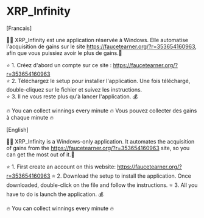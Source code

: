 # XRP_Infinity

[Francais]

🧙‍♂️ XRP_Infinity est une application réservée à Windows. Elle automatise l'acquisition de gains sur le site https://faucetearner.org/?r=353654160963, afin que vous puissiez avoir le plus de gains.🤑

⭐ 1. Créez d'abord un compte sur ce site : https://faucetearner.org/?r=353654160963   
⭐ 2. Téléchargez le setup pour installer l'application. Une fois téléchargé, double-cliquez sur le fichier et suivez les instructions.  
⭐ 3. Il ne vous reste plus qu'à lancer l'application. 💰  
  
🔥 You can collect winnings every minute 🔥 Vous pouvez collecter des gains à chaque minute 🔥








[English]

🧙‍♂️ XRP_Infinity is a Windows-only application. It automates the acquisition of gains from the https://faucetearner.org/?r=353654160963 site, so you can get the most out of it.🤑

⭐ 1. First create an account on this website: https://faucetearner.org/?r=353654160963
⭐ 2. Download the setup to install the application. Once downloaded, double-click on the file and follow the instructions.
⭐ 3. All you have to do is launch the application. 💰

🔥 You can collect winnings every minute 🔥 
